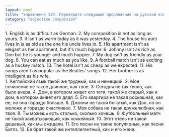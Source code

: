 ```yaml
---
layout: post
title: "Упражнение 129. Переведите следующие предложения на русский язык."
category: "adjective comparsion"
---
```

<section class="question">
1. English is as difficult as German. 2. My composition is not as long as yours. 3. It isn't as warm today as it was yesterday. 4. The house his aunt lives in is as old as the one his uncle lives in. 5. His apartment isn't as elegant as her apartment, but it's much bigger. 6. Johnny isn't as rich as Don but he is younger and much happier. 7. My dog isn't as friendly as your dog. 8. You can eat as much as you like. 9. A football match isn't as exciting as a hockey match. 10. The hotel isn't as cheap as we expected.
11. His songs aren't as popular as the Beatles' songs.
12. Her brother is as intelligent as his wife.
</section>

<section class="answer">
1. Английский язык такой же трудный, как и немецкий. 2. Мое сочинение не такое длинное, как твое. 3. Сегодня не так тепло, как было вчера. 4. Дом, в котором живет его тетя, такой же старый, как и дом, в котором живет его дядя. 5. Его квартира не такая роскошная, как ее, но она гораздо больше. 6. Джонни не такой богатый, как Дон, но он моложе и гораздо счастливее. 7. Моя собака не такая дружелюбная, как твоя. 8. Ты можешь есть столько, сколько хочешь. 9. Футбольный матч не такой захватывающий, как хоккейный. 10. Этот отель не такой дешевый, как мы ожидали. 11. Его песни не такие популярные, как песни Битлз. 12. Ее брат такой же интеллигентный, как и его жена.
</section>